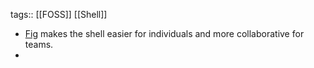 tags:: [[FOSS]] [[Shell]]

- [Fig](https://fig.io/) makes the shell easier for individuals and more collaborative for teams.
-